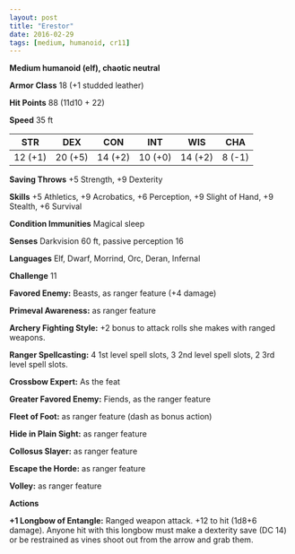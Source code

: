 ```yaml
---
layout: post
title: "Erestor"
date: 2016-02-29
tags: [medium, humanoid, cr11]
---
```


**Medium humanoid (elf), chaotic neutral**

**Armor Class** 18 (+1 studded leather)

**Hit Points** 88 (11d10 + 22)

**Speed** 35 ft

|   STR   |   DEX   |   CON   |   INT   |   WIS   |   CHA   |
|:-----:|:-----:|:-----:|:-----:|:-----:|:-----:|
| 12 (+1) | 20 (+5) | 14 (+2) | 10 (+0) | 14 (+2) | 8 (-1) |

**Saving Throws** +5 Strength, +9 Dexterity

**Skills**  +5 Athletics, +9 Acrobatics, +6 Perception, +9 Slight of Hand, +9 Stealth, +6 Survival

**Condition Immunities** Magical sleep

**Senses** Darkvision 60 ft, passive perception 16

**Languages** Elf, Dwarf, Morrind, Orc, Deran, Infernal

**Challenge** 11

**Favored Enemy:** Beasts, as ranger feature (+4 damage)

**Primeval Awareness:** as ranger feature

**Archery Fighting Style:** +2 bonus to attack rolls she makes with ranged weapons.

**Ranger Spellcasting:** 4 1st level spell slots, 3 2nd level spell slots, 2 3rd level spell slots.

**Crossbow Expert:** As the feat

**Greater Favored Enemy:** Fiends, as the ranger feature

**Fleet of Foot:** as ranger feature (dash as bonus action)

**Hide in Plain Sight:** as ranger feature

**Collosus Slayer:** as ranger feature

**Escape the Horde:** as ranger feature

**Volley:** as ranger feature

**Actions** 

**+1 Longbow of Entangle:** Ranged weapon attack. +12 to hit (1d8+6 damage). Anyone hit with this longbow must make a dexterity save (DC 14) or be restrained as vines shoot out from the arrow and grab them.